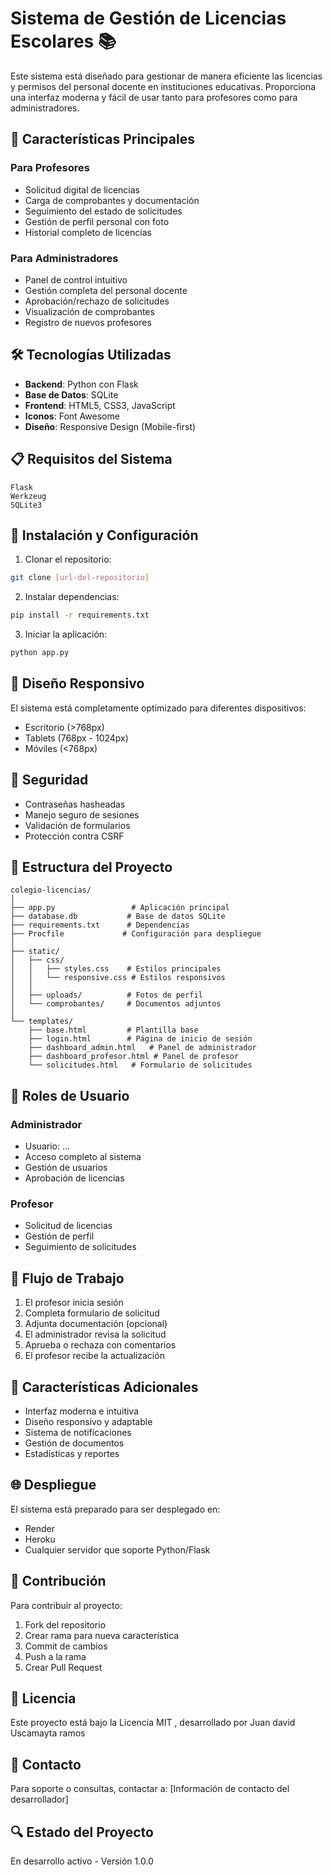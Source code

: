 # Sistema de Gestión de Licencias Escolares 📚

Este sistema está diseñado para gestionar de manera eficiente las licencias y permisos del personal docente en instituciones educativas. Proporciona una interfaz moderna y fácil de usar tanto para profesores como para administradores.

## 🌟 Características Principales

### Para Profesores
- Solicitud digital de licencias
- Carga de comprobantes y documentación
- Seguimiento del estado de solicitudes
- Gestión de perfil personal con foto
- Historial completo de licencias

### Para Administradores
- Panel de control intuitivo
- Gestión completa del personal docente
- Aprobación/rechazo de solicitudes
- Visualización de comprobantes
- Registro de nuevos profesores

## 🛠️ Tecnologías Utilizadas

- **Backend**: Python con Flask
- **Base de Datos**: SQLite
- **Frontend**: HTML5, CSS3, JavaScript
- **Iconos**: Font Awesome
- **Diseño**: Responsive Design (Mobile-first)

## 📋 Requisitos del Sistema

```
Flask
Werkzeug
SQLite3
```

## 🚀 Instalación y Configuración

1. Clonar el repositorio:
```bash
git clone [url-del-repositorio]
```

2. Instalar dependencias:
```bash
pip install -r requirements.txt
```

3. Iniciar la aplicación:
```bash
python app.py
```

## 📱 Diseño Responsivo

El sistema está completamente optimizado para diferentes dispositivos:
- Escritorio (>768px)
- Tablets (768px - 1024px)
- Móviles (<768px)

## 🔐 Seguridad

- Contraseñas hasheadas
- Manejo seguro de sesiones
- Validación de formularios
- Protección contra CSRF

## 📁 Estructura del Proyecto

```
colegio-licencias/
│
├── app.py                 # Aplicación principal
├── database.db           # Base de datos SQLite
├── requirements.txt      # Dependencias
├── Procfile             # Configuración para despliegue
│
├── static/
│   ├── css/
│   │   ├── styles.css    # Estilos principales
│   │   └── responsive.css # Estilos responsivos
│   │
│   ├── uploads/          # Fotos de perfil
│   └── comprobantes/     # Documentos adjuntos
│
└── templates/
    ├── base.html         # Plantilla base
    ├── login.html        # Página de inicio de sesión
    ├── dashboard_admin.html   # Panel de administrador
    ├── dashboard_profesor.html # Panel de profesor
    └── solicitudes.html   # Formulario de solicitudes
```

## 👥 Roles de Usuario

### Administrador
- Usuario: ...
- Acceso completo al sistema
- Gestión de usuarios
- Aprobación de licencias

### Profesor
- Solicitud de licencias
- Gestión de perfil
- Seguimiento de solicitudes

## 🔄 Flujo de Trabajo

1. El profesor inicia sesión
2. Completa formulario de solicitud
3. Adjunta documentación (opcional)
4. El administrador revisa la solicitud
5. Aprueba o rechaza con comentarios
6. El profesor recibe la actualización

## 📌 Características Adicionales

- Interfaz moderna e intuitiva
- Diseño responsivo y adaptable
- Sistema de notificaciones
- Gestión de documentos
- Estadísticas y reportes

## 🌐 Despliegue

El sistema está preparado para ser desplegado en:
- Render
- Heroku
- Cualquier servidor que soporte Python/Flask

## 🤝 Contribución

Para contribuir al proyecto:
1. Fork del repositorio
2. Crear rama para nueva característica
3. Commit de cambios
4. Push a la rama
5. Crear Pull Request

## 📄 Licencia

Este proyecto está bajo la Licencia MIT , desarrollado por Juan david Uscamayta ramos

## 📧 Contacto

Para soporte o consultas, contactar a:
[Información de contacto del desarrollador]

## 🔍 Estado del Proyecto

En desarrollo activo - Versión 1.0.0
